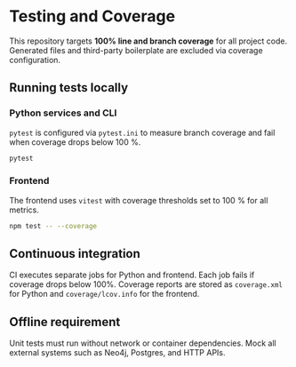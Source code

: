 # Testing and Coverage

This repository targets **100% line and branch coverage** for all project code. Generated files and third-party boilerplate are excluded via coverage configuration.

## Running tests locally

### Python services and CLI

`pytest` is configured via `pytest.ini` to measure branch coverage and fail when
coverage drops below 100 %.

```bash
pytest
```

### Frontend

The frontend uses `vitest` with coverage thresholds set to 100 % for all
metrics.

```bash
npm test -- --coverage
```

## Continuous integration

CI executes separate jobs for Python and frontend. Each job fails if coverage drops below 100%. Coverage reports are stored as `coverage.xml` for Python and `coverage/lcov.info` for the frontend.

## Offline requirement

Unit tests must run without network or container dependencies. Mock all external systems such as Neo4j, Postgres, and HTTP APIs.

